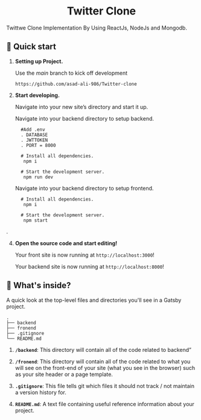 <h1 align="center">Twitter Clone</h1>

Twittwe Clone Implementation By Using ReactJs, NodeJs and Mongodb.

## 🚀 Quick start

1.  **Setting up Project.**

    Use the _main_ branch to kick off development 

    ```github repo url
    https://github.com/asad-ali-986/Twitter-clone
    ```

2.  **Start developing.**

    Navigate into your new site’s directory and start it up.

    Navigate into your backend directory to setup backend.

    ```shell
      #Add .env
      . DATABASE       
      . JWTTOKEN
      . PORT = 8000
    ```

    ```shell
      # Install all dependencies.
       npm i
    ```

    ```shell
      # Start the development server.
       npm run dev
    ```

    Navigate into your backend directory to setup frontend.

    ```shell
      # Install all dependencies.
       npm i
    ```

    ```shell
      # Start the development server.
       npm start
    ```
.

4.  **Open the source code and start editing!**

    Your front site is now running at `http://localhost:3000`!

    Your backend site is now running at `http://localhost:8000`!


## 🧐 What's inside?

A quick look at the top-level files and directories you'll see in a Gatsby project.

    .
    ├── backend
    ├── fronend
    ├── .gitignore
    └── README.md

1.  **`/backend`**: This directory will contain all of the code related to backend”

2.  **`/fronend`**: This directory will contain all of the code related to what you will see on the front-end of your site (what you see in the browser) such as your site header or a page template.

3.  **`.gitignore`**: This file tells git which files it should not track / not maintain a version history for.

12. **`README.md`**: A text file containing useful reference information about your project.
